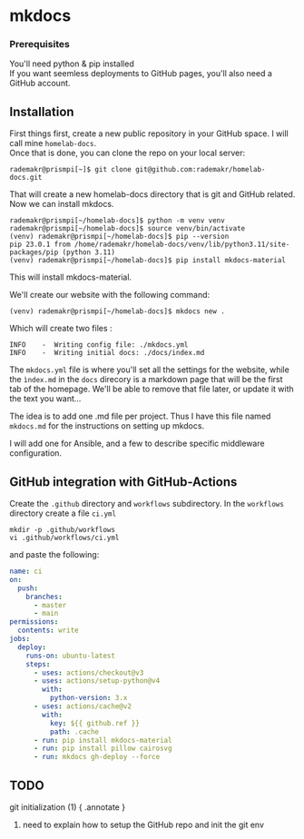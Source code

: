 # mkdocs

### Prerequisites

You'll need python & pip installed  
If you want seemless deployments to GitHub pages, you'll also need a GitHub account.

## Installation

First things first, create a new public repository in your GitHub space. I will call mine `homelab-docs`.  
Once that is done, you can clone the repo on your local server:

```
rademakr@prismpi[~]$ git clone git@github.com:rademakr/homelab-docs.git
```

That will create a new homelab-docs directory that is git and GitHub related.  
Now we can install mkdocs.


```
rademakr@prismpi[~/homelab-docs]$ python -m venv venv
rademakr@prismpi[~/homelab-docs]$ source venv/bin/activate
(venv) rademakr@prismpi[~/homelab-docs]$ pip --version
pip 23.0.1 from /home/rademakr/homelab-docs/venv/lib/python3.11/site-packages/pip (python 3.11)
(venv) rademakr@prismpi[~/homelab-docs]$ pip install mkdocs-material

```
This will install mkdocs-material.

We'll create our website with the following command:

`(venv) rademakr@prismpi[~/homelab-docs]$ mkdocs new .`

Which will create two files :

```
INFO    -  Writing config file: ./mkdocs.yml
INFO    -  Writing initial docs: ./docs/index.md
```

The `mkdocs.yml` file is where you'll set all the settings for the website, while the `ìndex.md` in the `docs` direcory is a markdown page
that will be the first tab of the homepage. We'll be able to remove that file later, or update it with the text you want...

The idea is to add one .md file per project. Thus I have this file named `mkdocs.md` for the instructions on setting up mkdocs.

I will add one for Ansible, and a few to describe specific middleware configuration.

## GitHub integration with GitHub-Actions

Create the `.github` directory and `workflows` subdirectory. In the `workflows` directory create a file `ci.yml`


```
mkdir -p .github/workflows
vi .github/workflows/ci.yml
```

and paste the following:

```yaml
name: ci
on:
  push:
    branches:
      - master
      - main
permissions:
  contents: write
jobs:
  deploy:
    runs-on: ubuntu-latest
    steps:
      - uses: actions/checkout@v3
      - uses: actions/setup-python@v4
        with:
          python-version: 3.x
      - uses: actions/cache@v2
        with:
          key: ${{ github.ref }}
          path: .cache
      - run: pip install mkdocs-material
      - run: pip install pillow cairosvg
      - run: mkdocs gh-deploy --force
```

## TODO

git initialization (1)
{ .annotate }

1. need to explain how to setup the GitHub repo and init the git env


